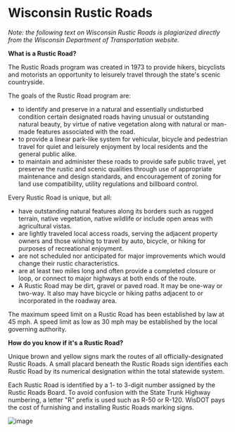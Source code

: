 # Wisconsin Rustic Roads

_Note: the following text on Wisconsin Rustic Roads is plagiarized directly from the Wisconsin Department of Transportation website._

**What is a Rustic Road?**

The Rustic Roads program was created in 1973 to provide hikers, bicyclists and motorists an opportunity to leisurely travel through the state's scenic countryside.

The goals of the Rustic Road program are:

* to identify and preserve in a natural and essentially undisturbed condition certain designated roads having unusual or outstanding natural beauty, by virtue of native vegetation along with natural or man-made features associated with the road.
* to provide a linear park-like system for vehicular, bicycle and pedestrian travel for quiet and leisurely enjoyment by local residents and the general public alike.
* to maintain and administer these roads to provide safe public travel, yet preserve the rustic and scenic qualities through use of appropriate maintenance and design standards, and encouragement of zoning for land use compatibility, utility regulations and billboard control.

Every Rustic Road is unique, but all:

* have outstanding natural features along its borders such as rugged terrain, native vegetation, native wildlife or include open areas with agricultural vistas.
* are lightly traveled local access roads, serving the adjacent property owners and those wishing to travel by auto, bicycle, or hiking for purposes of recreational enjoyment.
* are not scheduled nor anticipated for major improvements which would change their rustic characteristics.
* are at least two miles long and often provide a completed closure or loop, or connect to major highways at both ends of the route.
* A Rustic Road may be dirt, gravel or paved road. It may be one-way or two-way. It also may have bicycle or hiking paths adjacent to or incorporated in the roadway area.

The maximum speed limit on a Rustic Road has been established by law at 45 mph. A speed limit as low as 30 mph may be established by the local governing authority.

**How do you know if it's a Rustic Road?**

Unique brown and yellow signs mark the routes of all officially-designated Rustic Roads. A small placard beneath the Rustic Roads sign identifies each Rustic Road by its numerical designation within the total statewide system.

Each Rustic Road is identified by a 1- to 3-digit number assigned by the Rustic Roads Board. To avoid confusion with the State Trunk Highway numbering, a letter "R" prefix is used such as R-50 or R-120. WisDOT pays the cost of furnishing and installing Rustic Roads marking signs.

![image](https://user-images.githubusercontent.com/3149952/157361530-8963dca5-397e-4b7a-9ee2-9883dbf1ae91.png)
